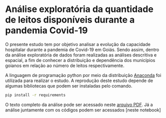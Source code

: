 # Análise exploratória da quantidade de leitos disponíveis durante a pandemia Covid-19

O presente estudo tem por objetivo analisar a evolução da capacidade hospitalar durante a pandemia de Covid-19 em Goiás. Sendo assim, dentro da análise exploratória de dados foram realizadas as análises descritiva e espacial, a fim de conhecer a distribuição e dependência dos municípios goianos em relação ao número de leitos respectivamente.

A linguagem de programação python por meio da distribuição [Anaconda](https://www.anaconda.com/) foi utilizada para realizar o estudo. A reprodução deste estudo depende de algumas bibliotecas que podem ser instaladas pelo comando.

```bash
pip install -r requirements
```

O texto completo da análise pode ser acessado neste [arquivo PDF](https://github.com/osaraivamatheus/aede_leitos/blob/main/AEDE.pdf). Já a análise juntamente com os códigos podem ser acessados [neste notebook]



